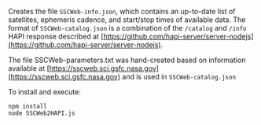Creates the file `SSCWeb-info.json`, which contains an up-to-date list of satellites, ephemeris cadence, and start/stop times of available data. The format of `SSCWeb-catalog.json` is a combination of the `/catalog` and `/info` HAPI response described at [https://github.com/hapi-server/server-nodejs](https://github.com/hapi-server/server-nodejs). 

The file SSCWeb-parameters.txt was hand-created based on information available at [https://sscweb.sci.gsfc.nasa.gov](https://sscweb.sci.gsfc.nasa.gov) and is used in `SSCWeb-catalog.json`

To install and execute:

```
npm install
node SSCWeb2HAPI.js
```